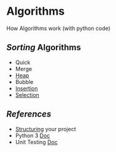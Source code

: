 # Algorithms

How Algorithms work (with python code)

## _Sorting_ Algorithms

- Quick
- Merge
- [Heap](heap)
- Bubble
- [Insertion](insertion)
- [Selection](selection)

## _References_

- [Structuring](http://python-guide-pt-br.readthedocs.io/en/latest/writing/structure/) your project
- Python 3 [Doc](https://docs.python.org/3/)
- Unit Testing [Doc](https://docs.python.org/3/library/unittest.html)
